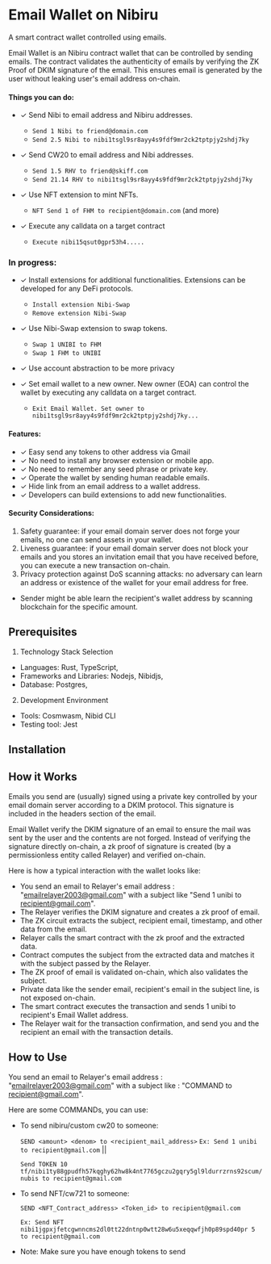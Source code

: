 # Email Wallet on Nibiru

A smart contract wallet controlled using emails.


Email Wallet is an Nibiru contract wallet that can be controlled by sending emails. The contract validates the authenticity of emails by verifying the ZK Proof of DKIM signature of the email. This ensures email is generated by the user without leaking user's email address on-chain.

#### Things you can do:

- ✓ Send Nibi to email address and Nibiru addresses.
  - `Send 1 Nibi to friend@domain.com`
  - `Send 2.5 Nibi to nibi1tsgl9sr8ayy4s9fdf9mr2ck2tptpjy2shdj7ky`

- ✓ Send CW20 to email address and Nibi addresses.
  - `Send 1.5 RHV to friend@skiff.com`
  - `Send 21.14 RHV to nibi1tsgl9sr8ayy4s9fdf9mr2ck2tptpjy2shdj7ky`

- ✓ Use NFT extension to mint NFTs.
  - `NFT Send 1 of FHM to recipient@domain.com` (and more)

- ✓ Execute any calldata on a target contract
  - `Execute nibi15qsut0gpr53h4.....`

### In progress:

- ✓ Install extensions for additional functionalities. Extensions can be developed for any DeFi protocols.
  - `Install extension Nibi-Swap`
  - `Remove extension Nibi-Swap`

- ✓ Use Nibi-Swap extension to swap tokens.
  - `Swap 1 UNIBI to FHM`
  - `Swap 1 FHM to UNIBI`
 
- ✓ Use account abstraction to be more privacy

- ✓ Set email wallet to a new owner. New owner (EOA) can control the wallet by executing any calldata on a target contract.
  - `Exit Email Wallet. Set owner to nibi1tsgl9sr8ayy4s9fdf9mr2ck2tptpjy2shdj7ky...`

#### Features:
- ✓ Easy send any tokens to other address via Gmail
- ✓ No need to install any browser extension or mobile app.
- ✓ No need to remember any seed phrase or private key.
- ✓ Operate the wallet by sending human readable emails.
- ✓ Hide link from an email address to a wallet address.
- ✓ Developers can build extensions to add new functionalities.

#### Security Considerations:
1. Safety guarantee: if your email domain server does not forge your emails, no one can send assets in your wallet.
2. Liveness guarantee: if your email domain server does not block your emails and you stores an invitation email that you have received before, you can execute a new transaction on-chain.
3. Privacy protection against DoS scanning attacks: no adversary can learn an address or existence of the wallet for your email address for free.
- Sender might be able learn the recipient's wallet address by scanning blockchain for the specific amount.



## Prerequisites
1. Technology Stack Selection
- Languages: Rust, TypeScript,
- Frameworks and Libraries: Nodejs, Nibidjs,
- Database: Postgres,
  
2. Development Environment
- Tools: Cosmwasm, Nibid CLI
- Testing tool: Jest

## Installation



## How it Works
Emails you send are (usually) signed using a private key controlled by your email domain server according to a DKIM protocol. This signature is included in the headers section of the email.

Email Wallet verify the DKIM signature of an email to ensure the mail was sent by the user and the contents are not forged. Instead of verifying the signature directly on-chain, a zk proof of signature is created (by a permissionless entity called Relayer) and verified on-chain.

Here is how a typical interaction with the wallet looks like:

- You send an email to Relayer's email address : "emailrelayer2003@gmail.com" with a subject like "Send 1 unibi to recipient@gmail.com".
- The Relayer verifies the DKIM signature and creates a zk proof of email.
- The ZK circuit extracts the subject, recipient email, timestamp, and other data from the email.
- Relayer calls the smart contract with the zk proof and the extracted data.
- Contract computes the subject from the extracted data and matches it with the subject passed by the Relayer.
- The ZK proof of email is validated on-chain, which also validates the subject.
- Private data like the sender email, recipient's email in the subject line, is not exposed on-chain.
- The smart contract executes the transaction and sends 1 unibi to recipient's Email Wallet address.
- The Relayer wait for the transaction confirmation, and send you and the recipient an email with the transaction details.


## How to Use
You send an email to Relayer's email address : "emailrelayer2003@gmail.com" with a subject like : "COMMAND to recipient@gmail.com".

Here are some COMMANDs, you can use:
- To send nibiru/custom cw20 to someone:

  `SEND <amount> <denom> to <recipient_mail_address>` 
  `Ex: Send 1 unibi to recipient@gmail.com` ||

   `Send TOKEN 10 tf/nibi1ty88gpudfh57kqghy62hw8k4nt7765gczu2gqry5gl9ldurrzrns92scum/nubis to recipient@gmail.com`
- To send NFT/cw721 to someone:
  
  `SEND <NFT_Contract_address> <Token_id> to recipient@gmail.com`
  
  `Ex: Send NFT nibi1jgpxjfetcgwnncms2dl0tt22dntnp0wtt28w6u5xeqqwfjh0p89spd40pr 5 to recipient@gmail.com`
* Note: Make sure you have enough tokens to send
